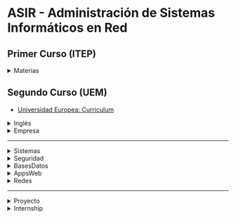 # ASIR - Administración de Sistemas Informáticos en Red

<!-- - English version [hereo](/readme_en.md) -->

## Primer Curso (ITEP)

<details>
<summary>Materias</summary>

  - [FOL](/1º/FOL/)
  - [Fundamentos de Hardware](/1º/FunHard/)
  - [Gestión de Bases de Datos](/1º/BasesDatos/)
  - [Implantación de Sistemas Operativos](/1º/ISO/)
  - [Lenguajes de Marcas](/1º/Markup/) (XML HTML CSS JS)
  - [Planificación y Administración de Redes](/1º/Redes/) <!--PacketTracer-->

</details>

## Segundo Curso (UEM)

- [Universidad Europea: Curriculum](https://universidadeuropea.com/tecnico-superior-sistemas-informaticos-online/)

<!-- <details>
<summary>2º</summary>

<br>

> See [readme](https://github.com/pabloqpacin/ASIR/tree/main/2%C2%BA)

- Inglés
- Empresa
- Administración de Sistemas Gestores de Bases de Datos
- Administración de Sistemas Operativos
- Implantación de Aplicaciones Web
- Seguridad y Alta Disponibilidad
- Servicios de Red e Internet
- PROYECTO ASIR
- FCT - Internship

</details> -->




<details>
<summary>Inglés</summary>

<table>
    <thead>
        <tr>
            <th colspan=2>Inglés Técnico para Grado Superior</th>
        </tr>
    </thead>
    <tbody>
        <tr>
            <td rowspan=2>TR1</td>
            <td>1. Locating People. Forms, envelopes and letters. Reading Skills.</td>
        </tr>
        <tr><td>2. People at work. Requests. Describing qualities.</td></tr>
        <tr>
            <td rowspan=2>TR2</td>
            <td>3. Dealing with numbers. Quotations and Orders. Office duties.</td>
        </tr>
        <tr><td>4. Taking and giving messages. CVs and application letters. Office equipment</td></tr>
        <tr>
            <td rowspan=1>TR3</td>
            <td>5. Receiving visitors. Inter-office memos. Working with computers</td>
        </tr>
    </tbody>
</table>

</details>


<details>
<summary>Empresa</summary>

<table>
    <thead>
        <tr>
            <th colspan=2>Empresa e Iniciativa Emprendedora</th>
        </tr>
    </thead>
    <tbody>
        <tr>
            <td rowspan=2>TR1</td>
            <td>1. Incentivación del espíritu emprendedor</td>
        </tr>
        <tr><td>2. El mercado y los clientes</td></tr>
        <tr>
            <td rowspan=2>TR2</td>
            <td>3. El entorno y la competencia</td>
        </tr>
        <tr><td>4. Creación y puesta en marcha de la empresa</td></tr>
        <tr>
            <td rowspan=2>TR3</td>
            <td>5. La administración de la empresa</td>
        </tr>
        <tr><td>6. Plan de marketing</td></tr>
    </tbody>
</table>

</details>

---

<details>
<summary>Sistemas</summary>

|       | Administración de Sistemas Operativos
| ---   | ---
| UD1   | Introducción a la Administración de Sistemas Operativos
| UD2   | Scripts para la administración de sistemas GNU/LINUX
| UD3   | Aplicación de lenguajes de scripting (PowerShell) para la administración
| UD4   | Administración de servicio de Active Directory en Windows (PowerShell)
| UD5   | Administración de servicio de directorio en sistemas libres, OpenLDAP en Ubuntu - Linux
| UD6   | Integración de sistemas operativos en red libres y propietarios

</details>


<details>
<summary>Seguridad</summary>

<table>
    <thead>
        <tr>
            <th colspan=3>Seguridad y Alta Disponibilidad</th>
        </tr>
    </thead>
    <tbody>
        <tr>
            <td rowspan=4>UF1</td>
            <td rowspan=4>Fundamentos de Seguridad</td>
            <td>1. Introducción a la Seguridad Informática</td>
        </tr>
        <tr><td>2. Seguridad Lógica</td></tr>
        <tr><td>3. Seguridad Activa</td></tr>
        <tr><td>4. Seguridad en Redes</td></tr>
        <tr>
            <td rowspan=4>UF2</td>
            <td rowspan=4>Seguridad Perimetral</td>
            <td>5. Instalación y configuración: Firewalls</td>
        </tr>
        <tr><td>6. Instalación y configuración: servidores proxy</td></tr>
        <tr><td>7. Técnicas de Acceso Remoto</td></tr>
        <tr><td>8. Alta Disponibilidad</td></tr>
    </tbody>
</table>

</details>


<details>
<summary>BasesDatos</summary>

<table>
    <thead>
        <tr>
            <th colspan=3>Administración de Sistemas Gestores de Bases de Datos</th>
        </tr>
    </thead>
    <tbody>
        <tr>
            <td rowspan=4>T1</td>
            <td rowspan=4>SGBD: Conceptos, instalación y gestión</td>
            <td>1. Introducción a los sistemas gestores de BBDD</td>
        </tr>
        <tr><td>2. Instalación de SGBD</td></tr>
        <tr><td>3. Administración de un SGBD</td></tr>
        <tr><td>4. Gestión de cuentas de usuarios y permisos</td></tr>
        <tr>
            <td rowspan=4>T2</td>
            <td rowspan=4>Automatización, optimización y monitorización</td>
            <td>5. Automatización de tareas</td>
        </tr>
        <tr><td>6. Construcción de guiones para optimización</td></tr>
        <tr><td>7. Optimización</td></tr>
        <tr><td>8. Monitorización</td></tr>
        <tr>
            <td rowspan=4>T3</td>
            <td rowspan=4>Administración de BBDD y big data en la nube</td>
            <td>9. Servicios de computación en la nube</td>
        </tr>
        <tr><td>10. Virtualización de servidores en la nube</td></tr>
        <tr><td>11. Almacenamiento virtualizado en la nube</td></tr>
        <tr><td>12. Despliegue de infraestructura de instancias</td></tr>
    </tbody>
</table>

</details>


<details>
<summary>AppsWeb</summary>

<table>
    <thead>
        <tr>
            <th colspan=2>Implantación de Aplicaciones Web</th>
        </tr>
    </thead>
    <tbody>
        <tr>
            <td rowspan=1>TR1</td>
            <td>1. Servidores de Aplicaciones Web</td>
        </tr>
        <tr>
            <td rowspan=2>TR2</td>
            <td>2. Gestores de Contenidos</td>
        </tr>
        <tr><td>3. Aplicaciones de Ofimática Web</td></tr>
        <tr>
            <td rowspan=2>UD1</td>
            <td>4. Programación PHP</td>
        </tr>
        <tr><td>5. PHP con Bases de Datos</td></tr>
    </tbody>
</table>

</details>


<details>
<summary>Redes</summary>

<table>
    <thead>
        <tr>
            <th colspan=2>Servicios de Red e Internet</th>
        </tr>
    </thead>
    <tbody>
        <tr>
            <td rowspan=3>T1</td>
            <td>0. INTRO: Arquitectura TCP/IP</td>
        </tr>
        <tr><td>1. Servicio de nombres de dominio (DNS)</td></tr>
        <tr><td>2. Servicios de configuración automática de red (DHCP)</td></tr>
        <tr>
            <td rowspan=3>T2</td>
            <td>3. Servidores Web (HTTP)</td>
        </tr>
        <tr><td>4. Servicios de transferencia de ficheros (FTP)</td></tr>
        <tr><td>5. Servicio de correo electrónico</td></tr>
        <tr>
            <td rowspan=2>T3</td>
            <td>6. Servicios de audio y vídeo</td>
        </tr>
        <tr><td>7. Servicios de Red, Internet y telefonía IP en la nube</td></tr>
    </tbody>
</table>

</details>

---

<details>
<summary>Proyecto</summary>

...

</details>


<details>
<summary>Internship</summary>

...

</details>
